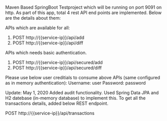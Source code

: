 Maven Based SpringBoot Testproject which will be running on port 9091 on http.
As part of this app, total 4 rest API end points are implemented. Below are the details about them:

APIs which are available for all:
1. POST http://{{service-ip}}/api/add
2. POST http://{{service-ip}}/api/diff



APIs which needs basic authentication. 
1. POST http://{{service-ip}}/api/secured/add
2. POST http://{{service-ip}}/api/secured/diff

Please use below user creditials to consume above APIs (same configured as in memory authentication):
Username: user
Password: password


Update: May 1, 2020
Added audit functionality. Used Spring Data JPA and H2 datebase (in-memory database) to implement this.
To get all the transactions details, added below REST endpoint.

POST http://{{service-ip}}/api/transactions